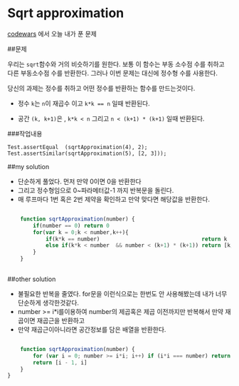 Sqrt approximation
=============================================
[codewars](www.codewars.com) 에서 오늘 내가 푼 문제

##문제

우리는 `sqrt`함수와 거의 비슷하기를 원한다. 보통 이 함수는 부동 소수점 수를 취하고
다른 부동소수점 수를 반환한다. 그러나 이번 문제는 대신에 정수형 수를 사용한다.

당신의 과제는 정수를 취하고 어떤 정수를 반환하는 함수를 만드는것이다. 

- 정수 `k`는 `n`이 재곱수 이고 `k*k == n`  일때 반환된다.

- 공간 `(k, k+1)`은 , `k*k < n` 그리고 `n < (k+1) * (k+1)` 일때 반환된다.



###작업내용
 

```
Test.assertEqual  (sqrtApproximation(4), 2);
Test.assertSimilar(sqrtApproximation(5), [2, 3]));

```



##my solution

- 단순하게 풀었다. 먼저 만약 0이면 0을 반환한다
- 그리고 정수형임으로 0~파라메터값-1 까지 반복문을 돌린다.
- 매 루프마다 1번 혹은 2번 제약을 확인하고 만약 맞다면 해당값을 반환한다.


```javascript

    function sqrtApproximation(number) {
        if(number == 0) return 0
        for(var k = 0;k < number,k++){
            if(k*k == number)                                return k
            else if(k*k < number  && number < (k+1) * (k+1)) return [k,k+1]
        }  
    }
   
```




##other solution

- 불필요한 반복을 줄였다. for문을 이런식으로는 한번도 안 사용해봤는데 내가 너무 단순하게 생각한것같다.
- number >= i*i를이용하여 number의 제곱혹은 제곱 이전까지만 반복해서 만약 재곱이면 재곱근을 반환하고
- 만약 재곱근이아니라면 공간정보를 담은 배열을 반환한다.



```javascript

    function sqrtApproximation(number) {
        for (var i = 0; number >= i*i; i++) if (i*i === number) return i
        return [i - 1, i]
    }
}    

